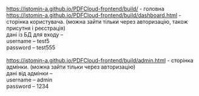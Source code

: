 https://istomin-a.github.io/PDFCloud-frontend/build/  - головна <br>
https://istomin-a.github.io/PDFCloud-frontend/build/dashboard.html  - сторінка користувача. (можна зайти тільки через авторизацію, також присутня і реєстрація) <br>
дані із БД для входу –  <br>
username – test5 <br>
password – test555 <br>
 <br>
https://istomin-a.github.io/PDFCloud-frontend/build/admin.html  - сторінка адмінки.  (можна зайти тільки через авторизацію) <br>
дані від адмінки – <br>
username – admin <br>
password – 1234 <br>
